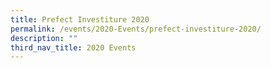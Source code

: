 ```yaml
---
title: Prefect Investiture 2020
permalink: /events/2020-Events/prefect-investiture-2020/
description: ""
third_nav_title: 2020 Events
---
```

